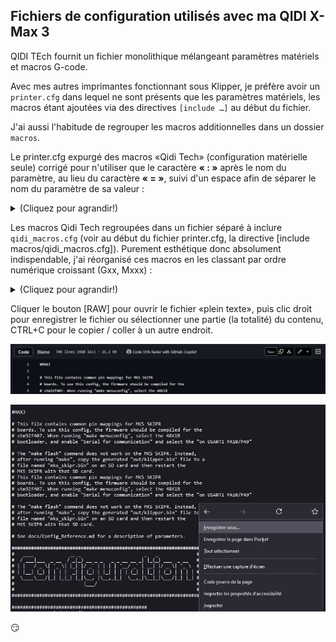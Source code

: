 ## Fichiers de configuration utilisés avec ma QIDI X-Max 3

QIDI TEch fournit un fichier monolithique mélangeant paramètres matériels et macros G-code.

Avec mes autres imprimantes fonctionnant sous Klipper, je préfère avoir un `printer.cfg` dans lequel ne sont présents que les paramètres matériels, les macros étant ajoutées via des directives `[include …]` au début du fichier.

J'ai aussi l'habitude de regrouper les macros additionnelles dans un dossier `macros`.

Le printer.cfg expurgé des macros «Qidi Tech» (configuration matérielle seule) corrigé pour n'utiliser que le caractère **« : »** après le nom du paramètre, au lieu du caractère **« = »**, suivi d'un espace afin de séparer le nom du paramètre de sa valeur :

<details>
  <summary>(Cliquez pour agrandir!)</summary>

[printer.cfg](https://github.com/fran6p/Qidi_X-Max3/blob/main/Klipper/MyConfiguration/printer.cfg)

 </details>
  
Les macros Qidi Tech regroupées dans un fichier séparé à inclure `qidi_macros.cfg` (voir au début du fichier printer.cfg, la directive [include macros/qidi_macros.cfg]). Purement esthétique donc absolument indispendable, j'ai réorganisé ces macros en les classant par ordre numérique croissant (Gxx, Mxxx) :

<details>
  <summary>(Cliquez pour agrandir!)</summary>

[macros QidiTech](https://github.com/fran6p/Qidi_X-Max3/blob/main/Klipper/MyConfiguration/macros/qidi_macros.cfg)

 </details>
 
Cliquer le bouton [RAW] pour ouvrir le fichier «plein texte», puis clic droit pour enregistrer le fichier ou sélectionner une partie (la totalité) du contenu, CTRL+C pour le copier / coller à un autre endroit.

![RAW](../Images/gh-raw.jpg)

![Save as](../Images/gh-raw-save-as.jpg)

:smirk:

